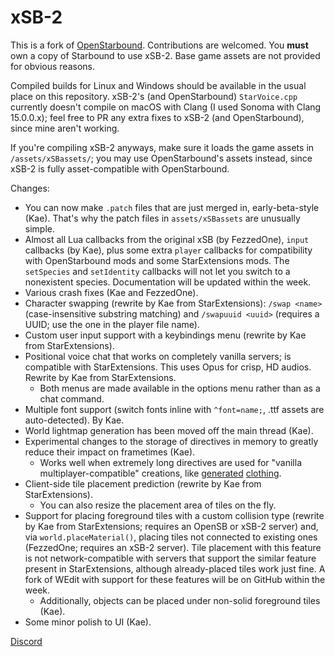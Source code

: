 # xSB-2

This is a fork of [OpenStarbound](https://github.com/OpenStarbound/OpenStarbound). Contributions are welcomed. You **must** own a copy of Starbound to use xSB-2. Base game assets are not provided for obvious reasons.

Compiled builds for Linux and Windows should be available in the usual place on this repository. xSB-2's (and OpenStarbound) `StarVoice.cpp` currently doesn't compile on macOS with Clang (I used Sonoma with Clang 15.0.0.x); feel free to PR any extra fixes to xSB-2 (and OpenStarbound), since mine aren't working.

If you're compiling xSB-2 anyways, make sure it loads the game assets in `/assets/xSBassets/`; you may use OpenStarbound's assets instead, since xSB-2 is fully asset-compatible with OpenStarbound.

Changes:

- You can now make `.patch` files that are just merged in, early-beta-style (Kae). That's why the patch files in `assets/xSBassets` are unusually simple.
- Almost all Lua callbacks from the original xSB (by FezzedOne), `input` callbacks (by Kae), plus some extra `player` callbacks for compatibility with OpenStarbound mods and some StarExtensions mods. The `setSpecies` and `setIdentity` callbacks will not let you switch to a nonexistent species. Documentation will be updated within the week.
- Various crash fixes (Kae and FezzedOne).
- Character swapping (rewrite by Kae from StarExtensions): `/swap <name>` (case-insensitive substring matching) and `/swapuuid <uuid>` (requires a UUID; use the one in the player file name).
- Custom user input support with a keybindings menu (rewrite by Kae from StarExtensions).
- Positional voice chat that works on completely vanilla servers; is compatible with StarExtensions. This uses Opus for crisp, HD audios. Rewrite by Kae from StarExtensions.
  - Both menus are made available in the options menu rather than as a chat command.
- Multiple font support (switch fonts inline with `^font=name;`, .ttf assets are auto-detected). By Kae.
- World lightmap generation has been moved off the main thread (Kae).
- Experimental changes to the storage of directives in memory to greatly reduce their impact on frametimes (Kae).
  - Works well when extremely long directives are used for "vanilla multiplayer-compatible" creations, like [generated](https://silverfeelin.github.io/Starbound-NgOutfitGenerator/) [clothing](https://github.com/FezzedOne/FezzedOne-Drawable-Generator).
- Client-side tile placement prediction (rewrite by Kae from StarExtensions).
  - You can also resize the placement area of tiles on the fly.
- Support for placing foreground tiles with a custom collision type (rewrite by Kae from StarExtensions; requires an OpenSB or xSB-2 server) and, via `world.placeMaterial()`, placing tiles not connected to existing ones (FezzedOne; requires an xSB-2 server). Tile placement with this feature is not network-compatible with servers that support the similar feature present in StarExtensions, although already-placed tiles work just fine. A fork of WEdit with support for these features will be on GitHub within the week.
  - Additionally, objects can be placed under non-solid foreground tiles (Kae).
- Some minor polish to UI (Kae).

[Discord](https://discord.gg/D4QqtBNmAY)
